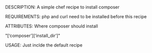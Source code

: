 DESCRIPTION:
A simple chef recipe to install composer

REQUIREMENTS:
php and curl need to be installed before this recipe

ATTRIBUTES:
Where composer should install

"[‘composer’][‘install_dir’]"

USAGE:
Just inclde the default recipe
